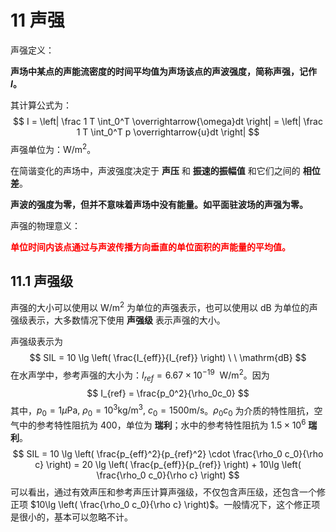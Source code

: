 # 11 声强

声强定义：

**声场中某点的声能流密度的时间平均值为声场该点的声波强度，简称声强，记作 $I$。**

其计算公式为：
$$
I = \left| \frac 1 T \int_0^T \overrightarrow{\omega}dt \right| = \left| \frac 1 T \int_0^T p \overrightarrow{u}dt \right|
$$
声强单位为：$\mathrm{W/m^2}$。

在简谐变化的声场中，声波强度决定于 **声压** 和 **振速的振幅值** 和它们之间的 **相位差**。

**声波的强度为零，但并不意味着声场中没有能量。如平面驻波场的声强为零。**



声强的物理意义：

<font color="red">**单位时间内该点通过与声波传播方向垂直的单位面积的声能量的平均值。**</font>



## 11.1 声强级

声强的大小可以使用以 $\mathrm{W/m^2}$ 为单位的声强表示，也可以使用以 $\mathrm{dB}$ 为单位的声强级表示，大多数情况下使用 **声强级** 表示声强的大小。

声强级表示为
$$
SIL = 10 \lg \left( \frac{I_{eff}}{I_{ref}} \right) \ \ \mathrm{dB}
$$
在水声学中，参考声强的大小为：$I_{ref} = 6.67 \times 10^{-19}\ \ \mathrm{W/m^2}$。因为
$$
I_{ref} = \frac{p_0^2}{\rho_0c_0}
$$
其中，$p_0 = 1 \mu\mathrm{Pa}, \ \rho_0 = 10^3 \mathrm{kg/m^3}, \ c_0 = 1500 \mathrm{m/s}$。$\rho_0 c_0$ 为介质的特性阻抗，空气中的参考特性阻抗为 $400$，单位为 **瑞利**；水中的参考特性阻抗为 $1.5 \times 10^6$ **瑞利**。
$$
SIL = 10 \lg \left( \frac{p_{eff}^2}{p_{ref}^2} \cdot \frac{\rho_0 c_0}{\rho c} \right) = 20 \lg \left(  \frac{p_{eff}}{p_{ref}} \right) + 10\lg \left( \frac{\rho_0 c_0}{\rho c} \right)
$$
可以看出，通过有效声压和参考声压计算声强级，不仅包含声压级，还包含一个修正项 $10\lg \left( \frac{\rho_0 c_0}{\rho c} \right)$。一般情况下，这个修正项是很小的，基本可以忽略不计。
